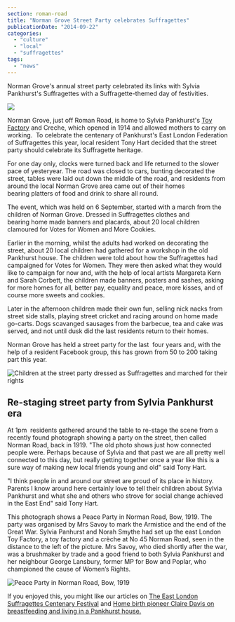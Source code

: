 ```yaml
---
section: roman-road
title: "Norman Grove Street Party celebrates Suffragettes"
publicationDate: "2014-09-22"
categories: 
  - "culture"
  - "local"
  - "suffragettes"
tags: 
  - "news"
---
```


Norman Grove's annual street party celebrated its links with Sylvia Pankhurst's Suffragettes with a Suffragette-themed day of festivities.

![](/images/Norman-Grove-Suffragettes-Street-Party-1.jpg)

Norman Grove, just off Roman Road, is home to Sylvia Pankhurst's [Toy Factory](https://romanroadlondon.com/sylvia-pankhursts-east-london-toy-factory/) and Creche, which opened in 1914 and allowed mothers to carry on working.  To celebrate the centenary of Pankhurst's East London Federation of Suffragettes this year, local resident Tony Hart decided that the street party should celebrate its Suffragette heritage.

For one day only, clocks were turned back and life returned to the slower pace of yesteryear. The road was closed to cars, bunting decorated the street, tables were laid out down the middle of the road, and residents from around the local Norman Grove area came out of their homes bearing platters of food and drink to share all round.

The event, which was held on 6 September, started with a march from the children of Norman Grove. Dressed in Suffragettes clothes and bearing home made banners and placards, about 20 local children clamoured for Votes for Women and More Cookies.

Earlier in the morning, whilst the adults had worked on decorating the street, about 20 local children had gathered for a workshop in the old Pankhurst house. The children were told about how the Suffragettes had campaigned for Votes for Women. They were then asked what they would like to campaign for now and, with the help of local artists Margareta Kern and Sarah Corbett, the children made banners, posters and sashes, asking for more homes for all, better pay, equality and peace, more kisses, and of course more sweets and cookies.

Later in the afternoon children made their own fun, selling nick nacks from street side stalls, playing street cricket and racing around on home made go-carts. Dogs scavanged sausages from the barbecue, tea and cake was served, and not until dusk did the last residents return to their homes.

Norman Grove has held a street party for the last  four years and, with the help of a resident Facebook group, this has grown from 50 to 200 taking part this year.

![](/images/Norman-Grove-Suffragettes-Street-Party-children-1.jpg "Children at the street party dressed as Suffragettes and marched for their rights")

## Re-staging street party from Sylvia Pankhurst era

At 1pm  residents gathered around the table to re-stage the scene from a recently found photograph showing a party on the street, then called Norman Road, back in 1919. "The old photo shows just how connected people were. Perhaps because of Sylvia and that past we are all pretty well connected to this day, but really getting together once a year like this is a sure way of making new local friends young and old" said Tony Hart.

"I think people in and around our street are proud of its place in history. Parents I know around here certainly love to tell their children about Sylvia Pankhurst and what she and others who strove for social change achieved in the East End" said Tony Hart.

This photograph shows a Peace Party in Norman Road, Bow, 1919. The party was organised by Mrs Savoy to mark the Armistice and the end of the Great War. Sylvia Panhurst and Norah Smythe had set up the east London Toy Factory, a toy factory and a crèche at No 45 Norman Road, seen in the distance to the left of the picture. Mrs Savoy, who died shortly after the war, was a brushmaker by trade and a good friend to both Sylvia Pankhurst and her neighbour George Lansbury, former MP for Bow and Poplar, who championed the cause of Women’s Rights.

![](/images/Norman-Road-Street-Party-1919.jpg "Peace Party in Norman Road, Bow, 1919")

If you enjoyed this, you might like our articles on [The East London Suffragettes Centenary Festival](https://romanroadlondon.com/east-london-suffragettes-festival "East London Suffragettes centenary festival") and [Home birth pioneer Claire Davis on breastfeeding and living in a Pankhurst house.](https://romanroadlondon.com/claire-davis-home-birth-breastfeeding-sylvia-pankhurst-toy-factory "Home birth pioneer Claire Davis on breastfeeding and living in a Pankhurst house")
